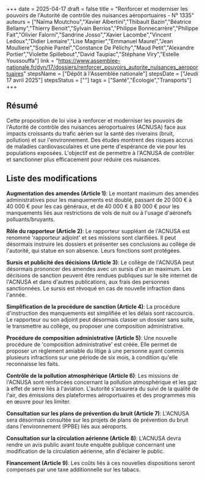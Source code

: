 +++
date = 2025-04-17
draft = false
title = "Renforcer et moderniser les pouvoirs de l'Autorité de contrôle des nuisances aéroportuaires - N° 1335"
auteurs = ["Naïma Moutchou","Xavier Albertini","Thibault Bazin","Béatrice Bellamy","Thierry Benoit","Sylvain Berrios","Philippe Bonnecarrère","Philippe Fait","Olivier Falorni","Sandrine Josso","Xavier Lacombe","Vincent Ledoux","Didier Lemaire","Lise Magnier","Emmanuel Maurel","Jean Moulliere","Sophie Pantel","Constance De Pélichy","Maud Petit","Alexandre Portier","Violette Spillebout","David Taupiac","Stéphane Viry","Estelle Youssouffa"]
link = "https://www.assemblee-nationale.fr/dyn/17/dossiers/renforcer_pouvoirs_autorite_nuisances_aeroportuaires"
stepsName = ["Dépôt à l'Assemblée nationale"]
stepsDate = ["Jeudi 17 avril 2025"]
stepsStatus = [""]
tags = ["Santé","Écologie","Transports"]
+++

## Résumé

Cette proposition de loi vise à renforcer et moderniser les pouvoirs de l'Autorité de contrôle des nuisances aéroportuaires (ACNUSA) face aux impacts croissants du trafic aérien sur la santé des riverains (bruit, pollution) et sur l'environnement. Des études montrent des risques accrus de maladies cardiovasculaires et une perte d'espérance de vie pour les populations exposées. L'objectif est de permettre à l'ACNUSA de contrôler et sanctionner plus efficacement pour réduire ces nuisances.

## Liste des modifications

**Augmentation des amendes (Article 1)**: Le montant maximum des amendes administratives pour les manquements est doublé, passant de 20 000 € à 40 000 € pour les cas généraux, et de 40 000 € à 80 000 € pour les manquements liés aux restrictions de vols de nuit ou à l'usage d'aéronefs polluants/bruyants.

**Rôle du rapporteur (Article 2)**: Le rapporteur suppléant de l'ACNUSA est renommé 'rapporteur adjoint' et ses missions sont clarifiées. Il peut désormais instruire les dossiers et présenter ses conclusions au collège de l'autorité, qui statue en son absence. Leurs fonctions sont protégées.

**Sursis et publicité des décisions (Article 3)**: Le collège de l'ACNUSA peut désormais prononcer des amendes avec un sursis d'un an maximum. Les décisions de sanction peuvent être rendues publiques sur le site internet de l'ACNUSA et dans d'autres publications, aux frais des personnes sanctionnées. Le sursis est révoqué en cas de nouvelle infraction dans l'année.

**Simplification de la procédure de sanction (Article 4)**: La procédure d'instruction des manquements est simplifiée et les délais sont raccourcis. Le rapporteur ou son adjoint peut désormais classer un dossier sans suite, le transmettre au collège, ou proposer une composition administrative.

**Procédure de composition administrative (Article 5)**: Une nouvelle procédure de 'composition administrative' est créée. Elle permet de proposer un règlement amiable du litige à une personne ayant commis plusieurs infractions sur une période de six mois, à condition qu'elle reconnaisse les faits.

**Contrôle de la pollution atmosphérique (Article 6)**: Les missions de l'ACNUSA sont renforcées concernant la pollution atmosphérique et les gaz à effet de serre liés à l'aviation. L'autorité s'assurera du suivi de la qualité de l'air, des émissions des plateformes aéroportuaires et des programmes mis en œuvre pour les limiter.

**Consultation sur les plans de prévention du bruit (Article 7)**: L'ACNUSA sera désormais consultée sur les projets de plans de prévention du bruit dans l'environnement (PPBE) liés aux aéroports.

**Consultation sur la circulation aérienne (Article 8)**: L'ACNUSA devra rendre un avis public avant toute enquête publique concernant une modification de la circulation aérienne, afin d'éclairer le public.

**Financement (Article 9)**: Les coûts liés à ces nouvelles dispositions seront compensés par une taxe additionnelle sur les tabacs.

